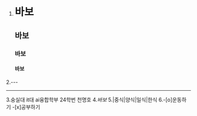 1. # 바보
   ## 바보
   ### 바보
   #### 바보 
2.--- 
  ***
3.숭실대
    it대
      ai융합학부
        24학번
          천명호
4._바보_
5.|중식|양식|일식|한식
6.-[o]운동하기
  -[x]공부하기
